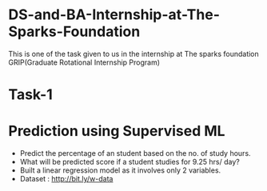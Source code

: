 # DS-and-BA-Internship-at-The-Sparks-Foundation
This is one of the task given to us in the internship at The sparks foundation GRIP(Graduate Rotational Internship Program)
# Task-1
# Prediction using Supervised ML
- Predict the percentage of an student based on the no. of study hours.
- What will be predicted score if a student studies for 9.25 hrs/ day?
- Built a linear regression model as it involves only 2 variables.
- Dataset : http://bit.ly/w-data
